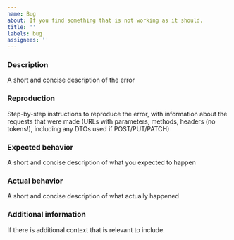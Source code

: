 ```yaml
---
name: Bug
about: If you find something that is not working as it should.
title: ''
labels: bug
assignees: ''
---
```


### Description
A short and concise description of the error

### Reproduction
Step-by-step instructions to reproduce the error, with information about the requests that were made (URLs with parameters, methods, headers (no tokens!), including any DTOs used if POST/PUT/PATCH)

### Expected behavior
A short and concise description of what you expected to happen

### Actual behavior
A short and concise description of what actually happened

### Additional information
If there is additional context that is relevant to include.
